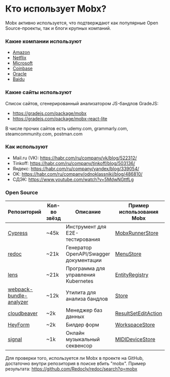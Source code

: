 # Кто использует Mobx?

Mobx активно используется, что подтверждают как популярные Open Source-проекты, так и блоги крупных компаний.

### Какие компании используют
- [Amazon](https://github.com/mobxjs/mobx/discussions/681#discussioncomment-104604)
- [Netflix](https://github.com/mobxjs/mobx/discussions/681#discussioncomment-104674)
- [Microsoft](https://github.com/mobxjs/mobx/discussions/681#discussioncomment-420684)
- [Coinbase](https://github.com/mobxjs/mobx/discussions/681#discussioncomment-104579)
- [Oracle](https://github.com/mobxjs/mobx/discussions/681#discussioncomment-104687)
- [Baidu](https://github.com/mobxjs/mobx/discussions/681#discussioncomment-104688)

### Какие сайты используют
Список сайтов, сгенерированный анализатором JS-бандлов GradeJS:
- https://gradejs.com/package/mobx
- https://gradejs.com/package/mobx-react-lite

В числе прочих сайтов есть udemy.com, grammarly.com, steamcommunity.com, postman.com

### Как используют
- Mail.ru (VK): https://habr.com/ru/company/vk/blog/522312/
- Tinkoff: https://habr.com/ru/company/tinkoff/blog/503136/
- Яндекс: https://habr.com/ru/company/yandex/blog/339054/
- OK: https://habr.com/ru/company/odnoklassniki/blog/486810/
- СДЭК: https://www.youtube.com/watch?v=5MdwNGttfLg

### Open Source
| Репозиторий                                                                           | Кол-во звёзд | Описание                               | Пример использования Mobx                                                                                                                                                                                     |
|---------------------------------------------------------------------------------------|--------------|----------------------------------------|---------------------------------------------------------------------------------------------------------------------------------------------------------------------------------------------------------------|
| [Cypress]( https://github.com/cypress-io/cypress)                                     | ~45k         | Инструмент для E2E-тестирования        | [MobxRunnerStore](https://github.com/cypress-io/cypress/blob/ff89ffa2b2ef36d02bff0588bb0582cfa8a6002d/packages/app/src/store/mobx-runner-store.ts#L17 )                                                       |
| [redoc](https://github.com/Redocly/redoc)                                             | ~21k         | Генератор OpenAPI/Swagger документации | [MenuStore](https://github.com/Redocly/redoc/blob/25394b7aba306755a5cf78dc49217b8c2d23375c/src/services/MenuStore.ts)                                                                                         |
| [lens](https://github.com/lensapp/lens)                                               | ~21k         | Программа для управления Kubernetes    | [EntityRegistry](https://github.com/lensapp/lens/blob/f1a960fd785b62a118acd8b1525d879f39917e21/packages/core/src/main/catalog/entity-registry.ts#L6)                                                          |
| [webpack-bundle-analyzer](https://github.com/webpack-contrib/webpack-bundle-analyzer) | ~12k         | Утилита для анализа бандлов            | [Store](https://github.com/webpack-contrib/webpack-bundle-analyzer/blob/f01056a51fa16f3274204b5b98bba1be3a3f496d/client/store.js)                                                                             |
| [cloudbeaver](https://github.com/dbeaver/cloudbeaver)                                 | ~2k          | Менеджер баз данных                    | [ResultSetEditAction](https://github.com/dbeaver/cloudbeaver/blob/ab985673b0cce1ea071e2069c2f0353aff9ae489/webapp/packages/plugin-data-viewer/src/DatabaseDataModel/Actions/ResultSet/ResultSetEditAction.ts) |
| [HeyForm](https://github.com/heyform/heyform)                                            | ~2k          | Билдер форм                            | [WorkspaceStore](https://github.com/heyform/heyform/blob/529dc39fad56cae2fbe3872e83c7a4f805aa64d3/packages/webapp/src/store/workspace.store.ts#L9)      |
| [signal](https://github.com/ryohey/signal)                                            | ~1k          | Онлайн музыкальный секвенсор           | [MIDIDeviceStore](https://github.com/ryohey/signal/blob/76ae0ecce53a5c9a3a5e0b6c2136f16fefbf2d4e/src/main/stores/MIDIDeviceStore.ts#L4)                                                                       |
Для проверки того, используется ли Mobx в проекте на GitHub, достаточно внутри репозитория в поиске вбить "mobx". Пример результата: https://github.com/Redocly/redoc/search?q=mobx
